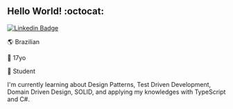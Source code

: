 ## Hello World! :octocat:
[![Linkedin Badge](https://img.shields.io/badge/-LinkedIn-blue?style=flat-square&logo=Linkedin&logoColor=white&link=https://www.linkedin.com/in/vinicius-vassao/)](https://www.linkedin.com/in/vinicius-vassao/)

:earth_americas: Brazilian

:birthday: 17yo

:book: Student

I'm currently learning about Design Patterns, Test Driven Development, Domain Driven Design, SOLID, and applying my knowledges with TypeScript and C#.
